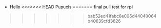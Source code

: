 - Hello
<<<<<<< HEAD
Pupucis
=======
final pull test for rpi
>>>>>>> bab52ed41fabc8e005d44040064b40639cfd3626
